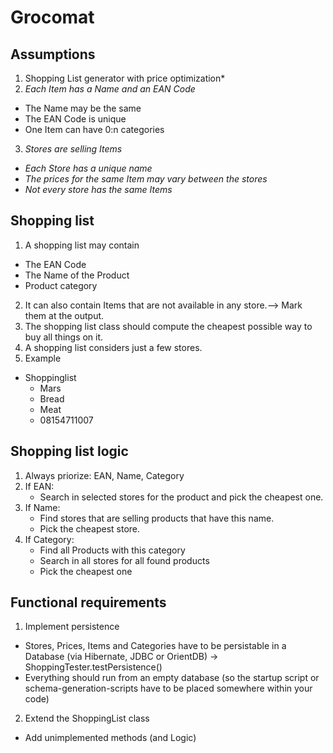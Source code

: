 Grocomat
====================

Assumptions
---------------------


1. Shopping List generator with price optimization*
2. *Each Item has a Name and an EAN Code*
- The Name may be the same
- The EAN Code is unique
- One Item can have 0:n categories
3. *Stores are selling Items*
- *Each Store has a unique name*
- *The prices for the same Item may vary between the stores*
- *Not every store has the same Items*

Shopping list
---------------------

1. A shopping list may contain
* The EAN Code
* The Name of the Product
* Product category
2. It can also contain Items that are not available in any
store.—> Mark them at the output.
3. The shopping list class should compute the cheapest
possible way to buy all things on it.
4. A shopping list considers just a few stores.
5. Example
* Shoppinglist
    * Mars
    * Bread
    * Meat
    * 08154711007

Shopping list logic
---------------------

1. Always priorize: EAN, Name, Category
2. If EAN:
    * Search in selected stores for the product and pick the
  cheapest one.
3. If Name:
    * Find stores that are selling products that have this name.
    * Pick the cheapest store.
4. If Category:
    * Find all Products with this category
    * Search in all stores for all found products
    * Pick the cheapest one

Functional requirements
---------------------

1. Implement persistence
* Stores, Prices, Items and Categories have to be persistable in a Database
(via Hibernate, JDBC or OrientDB) → ShoppingTester.testPersistence()
* Everything should run from an empty database (so the startup script or
schema-generation-scripts have to be placed somewhere within your code)
2. Extend the ShoppingList class
* Add unimplemented methods (and Logic)


